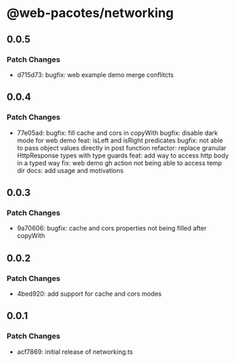 # @web-pacotes/networking

## 0.0.5

### Patch Changes

- d715d73: bugfix: web example demo merge conflitcts

## 0.0.4

### Patch Changes

- 77e05ad: bugfix: fill cache and cors in copyWith
  bugfix: disable dark mode for web demo
  feat: isLeft and isRight predicates
  bugfix: not able to pass object values directly in post function
  refactor: replace granular HttpResponse types with type guards
  feat: add way to access http body in a typed way
  fix: web demo gh action not being able to access temp dir
  docs: add usage and motivations

## 0.0.3

### Patch Changes

- 9a70606: bugfix: cache and cors properties not being filled after copyWith

## 0.0.2

### Patch Changes

- 4bed920: add support for cache and cors modes

## 0.0.1

### Patch Changes

- acf7869: initial release of networking.ts
